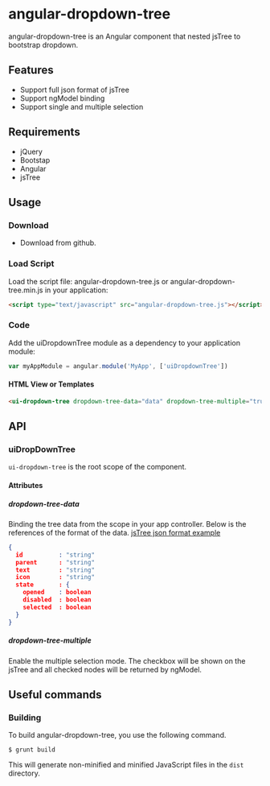 # angular-dropdown-tree

angular-dropdown-tree is an Angular component that nested jsTree to bootstrap dropdown. 

## Features

* Support full json format of jsTree
* Support ngModel binding
* Support single and multiple selection

## Requirements

* jQuery
* Bootstap
* Angular
* jsTree

## Usage

### Download

* Download from github.

### Load Script

Load the script file: angular-dropdown-tree.js or angular-dropdown-tree.min.js in your application:

```html
<script type="text/javascript" src="angular-dropdown-tree.js"></script>
```

### Code
Add the uiDropdownTree module as a dependency to your application module:

```js
var myAppModule = angular.module('MyApp', ['uiDropdownTree'])
```

#### HTML View or Templates

```html
<ui-dropdown-tree dropdown-tree-data="data" dropdown-tree-multiple="true" ng-model="selected" />
```

## API

### uiDropDownTree

`ui-dropdown-tree` is the root scope of the component.

#### Attributes
##### dropdown-tree-data
Binding the tree data from the scope in your app controller. Below is the references of the format of the data.
[jsTree json format example](https://www.jstree.com/docs/json/)

```json
{
  id          : "string"
  parent      : "string"
  text        : "string"
  icon        : "string"
  state       : {
    opened    : boolean
    disabled  : boolean
    selected  : boolean
  }
}
```

##### dropdown-tree-multiple
Enable the multiple selection mode. The checkbox will be shown on the jsTree and all checked nodes will be returned by ngModel.

## Useful commands

### Building

To build angular-dropdown-tree, you use the following command.

    $ grunt build

This will generate non-minified and minified JavaScript files in the `dist` directory.
